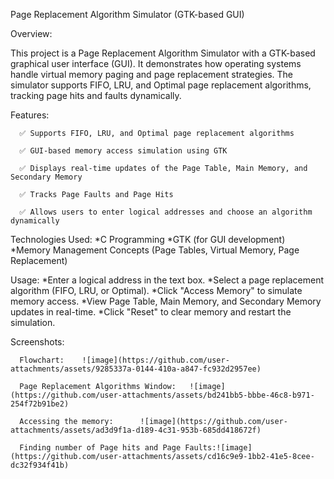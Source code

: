 Page Replacement Algorithm Simulator (GTK-based GUI)

Overview:

This project is a Page Replacement Algorithm Simulator with a GTK-based graphical user interface (GUI). It demonstrates how operating systems handle virtual memory paging and page replacement strategies. 
The simulator supports FIFO, LRU, and Optimal page replacement algorithms, tracking page hits and faults dynamically.

Features:

      ✅ Supports FIFO, LRU, and Optimal page replacement algorithms
      
      ✅ GUI-based memory access simulation using GTK

      ✅ Displays real-time updates of the Page Table, Main Memory, and Secondary Memory
      
      ✅ Tracks Page Faults and Page Hits
      
      ✅ Allows users to enter logical addresses and choose an algorithm dynamically

Technologies Used:
    *C Programming
    *GTK (for GUI development)
    *Memory Management Concepts (Page Tables, Virtual Memory, Page Replacement)

Usage:
    *Enter a logical address in the text box.
    *Select a page replacement algorithm (FIFO, LRU, or Optimal).
    *Click "Access Memory" to simulate memory access.
    *View Page Table, Main Memory, and Secondary Memory updates in real-time.
    *Click "Reset" to clear memory and restart the simulation.

Screenshots:

      Flowchart:    ![image](https://github.com/user-attachments/assets/9285337a-0144-410a-a847-fc932d2957ee)
      
      Page Replacement Algorithms Window:   ![image](https://github.com/user-attachments/assets/bd241bb5-bbbe-46c8-b971-254f72b91be2)
      
      Accessing the memory:      ![image](https://github.com/user-attachments/assets/ad3d9f1a-d189-4c31-953b-685dd418672f)
      
      Finding number of Page hits and Page Faults:![image](https://github.com/user-attachments/assets/cd16c9e9-1bb2-41e5-8cee-dc32f934f41b)




